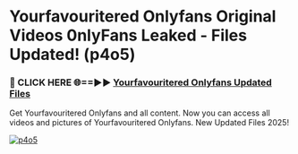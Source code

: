 # Yourfavouritered Onlyfans Original Videos 0nlyFans Leaked - Files Updated! (p4o5)

<h3>🔴 CLICK HERE 🌐==►► <a href="https://tinyurl.com/ehrbuxhb" rel="nofollow">Yourfavouritered Onlyfans Updated Files</a></h3>

Get Yourfavouritered Onlyfans and all content. Now you can access all videos and pictures of Yourfavouritered Onlyfans. New Updated Files 2025!

[![p4o5](https://i.imgur.com/lVYEuWS.gif)](https://tinyurl.com/ehrbuxhb)
